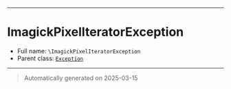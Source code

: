 ***

# ImagickPixelIteratorException





* Full name: `\ImagickPixelIteratorException`
* Parent class: [`Exception`](./Exception.md)






***
> Automatically generated on 2025-03-15
